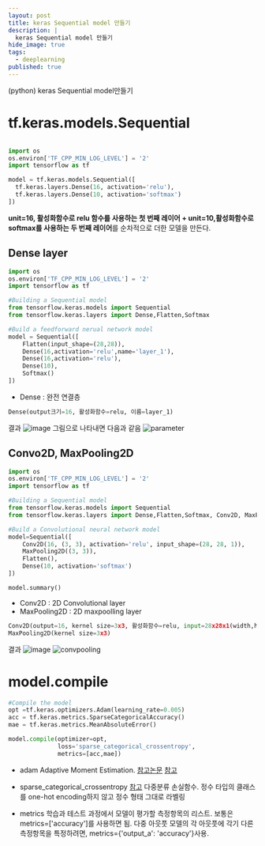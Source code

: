 ```yaml
---
layout: post
title: keras Sequential model 만들기
description: |
  keras Sequential model 만들기
hide_image: true
tags:
  - deeplearning
published: true
---
```


(python) keras Sequential model만들기

# tf.keras.models.Sequential 
```py

import os
os.environ['TF_CPP_MIN_LOG_LEVEL'] = '2'
import tensorflow as tf

model = tf.keras.models.Sequential([
  tf.keras.layers.Dense(16, activation='relu'),
  tf.keras.layers.Dense(10, activation='softmax')
])
```
**unit=16, 활성화함수로 relu 함수를 사용하는 첫 번째 레이어 + unit=10,활성화함수로 softmax를 사용하는 두 번째 레이어**를 순차적으로
더한 모델을 만든다.

## Dense layer
```py
import os
os.environ['TF_CPP_MIN_LOG_LEVEL'] = '2'
import tensorflow as tf

#Building a Sequential model
from tensorflow.keras.models import Sequential
from tensorflow.keras.layers import Dense,Flatten,Softmax

#Build a feedforward nerual network model
model = Sequential([
    Flatten(input_shape=(28,28)),
    Dense(16,activation='relu',name='layer_1'),
    Dense(16,activation='relu'),
    Dense(10),
    Softmax()
])
```
* Dense : 완전 연결층
```py
Dense(output크기=16, 활성화함수=relu, 이름=layer_1)
```
결과
![image](https://user-images.githubusercontent.com/69246778/142569222-502f3a1d-7891-4dac-9200-84f22d6b1071.png)
그림으로 나타내면 다음과 같음
![parameter](https://user-images.githubusercontent.com/69246778/142571355-e62457fe-1f2d-4f8b-8711-a4dcc14a84bb.jpg)

## Convo2D, MaxPooling2D
```py
import os
os.environ['TF_CPP_MIN_LOG_LEVEL'] = '2'
import tensorflow as tf

#Building a Sequential model
from tensorflow.keras.models import Sequential
from tensorflow.keras.layers import Dense,Flatten,Softmax, Conv2D, MaxPooling2D

#Build a Convolutional neural network model
model=Sequential([
    Conv2D(16, (3, 3), activation='relu', input_shape=(28, 28, 1)),
    MaxPooling2D((3, 3)),
    Flatten(),
    Dense(10, activation='softmax')
])

model.summary()
```

* Conv2D : 2D Convolutional layer
* MaxPooling2D : 2D maxpoolling layer
```py
Conv2D(output=16, kernel size=3x3, 활성화함수=relu, input=28x28x1(width,height,depth))
MaxPooling2D(kernel size=3x3)
```
   
결과
![image](https://user-images.githubusercontent.com/69246778/142573000-3e2390cd-645f-438e-af79-00a89130018f.png)
![convpooling](https://user-images.githubusercontent.com/69246778/142574150-1799c52e-53e9-4050-bdc7-a6880cf813f0.jpg)

# model.compile
```py
#Compile the model
opt =tf.keras.optimizers.Adam(learning_rate=0.005)
acc = tf.keras.metrics.SparseCategoricalAccuracy()
mae = tf.keras.metrics.MeanAbsoluteError()

model.compile(optimizer=opt,
              loss='sparse_categorical_crossentropy',
              metrics=[acc,mae])
```

* adam
Adaptive Moment Estimation.
[참고논문](https://arxiv.org/pdf/1609.04747.pdf)
[참고](https://hiddenbeginner.github.io/deeplearning/2019/09/22/optimization_algorithms_in_deep_learning.html)

* sparse_categorical_crossentropy
[참고](https://www.tensorflow.org/api_docs/python/tf/keras/metrics/sparse_categorical_crossentropy)
다중분류 손실함수. 정수 타입의 클래스를 one-hot encoding하지 않고 정수 형태 그대로 라벨링

* metrics
학습과 테스트 과정에서 모델이 평가할 측정항목의 리스트. 
보통은 metrics=['accuracy']를 사용하면 됨.
다중 아웃풋 모델의 각 아웃풋에 각기 다른 측정항목을 특정하려면, metrics={'output_a': 'accuracy'}사용.
